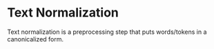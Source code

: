 # Text Normalization
Text normalization is a preprocessing step that puts words/tokens in a canonicalized form.
